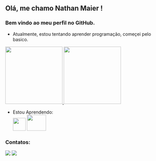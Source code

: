 ## Olá, me chamo Nathan Maier !
### Bem vindo ao meu perfil no GitHub.

- Atualmente, estou tentando aprender programação, começei pelo basico.

<div>
<a href="https://github.com/NathanMaier">
<img height="180em" src="https://github-readme-stats.vercel.app/api/top-langs/?username=NathanMaier&layout=compact&langs_count=7&theme=dracula"/>
<img height="180em" src="https://github-readme-stats.vercel.app/api?username=NathanMaier&show_icons=true&theme=dracula&include_all_commits=true&count_private=true"/></a>
</div>

- Estou Aprendendo: <br>
<img src="https://cdn.jsdelivr.net/gh/devicons/devicon/icons/html5/html5-original.svg" width="40" height="40"/>  <img src="https://cdn.jsdelivr.net/gh/devicons/devicon/icons/css3/css3-original-wordmark.svg" width="60" height="50" />

### Contatos:
  <div>
  <a href="https://www.instagram.com/nathan_matheu.s/" target"_blank"><img src="https://img.shields.io/badge/-Instagram-%23E4405F?style=for-the-badge&logo=instagram&logoColor=white" target="_blank"></a> <a href = "mailto:nathanmaier13@hotmail.com"><img src="https://img.shields.io/badge/Gmail-D14836?style=for-the-badge&logo=gmail&logoColor=white" target="_blank"></a>
  </div>
  

          

          
<!--
**NathanMaier/NathanMaier** is a ✨ _special_ ✨ repository because its `README.md` (this file) appears on your GitHub profile.

Here are some ideas to get you started:

- 🔭 I’m currently working on ...
- 🌱 I’m currently learning ...
- 👯 I’m looking to collaborate on ...
- 🤔 I’m looking for help with ...
- 💬 Ask me about ...
- 📫 How to reach me: ...
- 😄 Pronouns: ...
- ⚡ Fun fact: ...
-->
